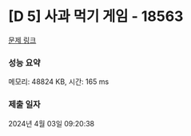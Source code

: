 # [D 5] 사과 먹기 게임 - 18563 

[문제 링크](https://swexpertacademy.com/main/talk/solvingClub/problemView.do?contestProbId=AYoXEIbKRucDFAU6&solveclubId=AY1TsYl6_OUDFAWX&problemBoxTitle=Adv+%EA%B8%B0%EC%B6%9C%EB%AC%B8%EC%A0%9C&problemBoxCnt=11&probBoxId=AY1dJrFqctEDFAWX) 

### 성능 요약

메모리: 48824 KB, 시간: 165 ms



### 제출 일자

2024년 4월 03일 09:20:38

